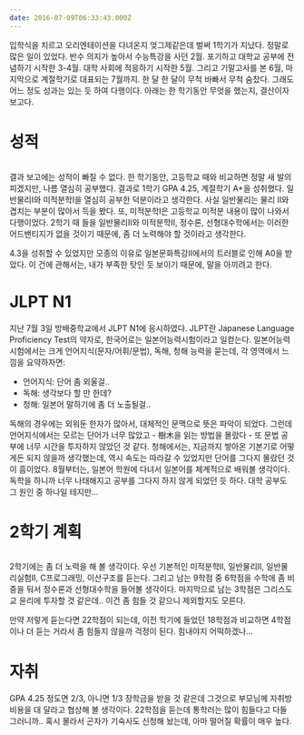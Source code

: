 ```yaml
---
date: 2016-07-09T06:33:43.000Z
---
```


<p>입학식을 치르고 오리엔테이션을 다녀온지 엊그제같은데 벌써 1학기가 지났다. 정말로 많은 일이 있었다. 반수 의지가 높아서 수능특강을 사던 2월. 포기하고 대학교 공부에 전념하기 시작한 3-4월. 대학 사회에 적응하기 시작한 5월. 그리고 기말고사를 본 6월, 마지막으로 계절학기로 대표되는 7월까지. 한 달 한 달이 무척 바빠서 무척 숨찼다. 그래도 어느 정도 성과는 있는 듯 하여 다행이다. 아래는 한 학기동안 무엇을 했는지, 결산이자 보고다.</p>
<h1 id="">성적</h1>
<p><img src="/images/migrated-photos/2016/07/1-----.png" alt=""><br>
<img src="/images/migrated-photos/2016/07/-------.png" alt=""></p>
<p>결과 보고에는 성적이 빠질 수 없다. 한 학기동안, 고등학교 때와 비교하면 정말 새 발의 피겠지만, 나름 열심히 공부했다. 결과로 1학기 GPA 4.25, 계절학기 A+을 성취했다. 일반물리I와 미적분학I을 열심히 공부한 덕분이라고 생각한다. 사실 일반물리는 물리 II와 겹치는 부분이 많아서 득을 봤다. 또, 미적분학I은 고등학교 미적분 내용이 많이 나와서 다행이었다. 2학기 때 들을 일반물리II와 미적분학II, 정수론, 선형대수학에서는 이러한 어드밴티지가 없을 것이기 때문에, 좀 더 노력해야 할 것이라고 생각한다.</p>
<p>4.3을 성취할 수 있었지만 모종의 이유로 일본문화특강II에서의 트러블로 인해 A0을 받았다. 이 건에 관해서는, 내가 부족한 탓인 듯 보이기 때문에, 말을 아끼려고 한다.</p>
<h1 id="jlptn1">JLPT N1</h1>
<p>지난 7월 3일 방배중학교에서 JLPT N1에 응시하였다. JLPT란 Japanese Language Proficiency Test의 약자로, 한국어로는 일본어능력시험이라고 일컫는다. 일본어능력시험에서는 크게 언어지식(문자/어휘/문법), 독해, 청해 능력을 묻는데, 각 영역에서 느낌을 요약하자면:</p>
<ul>
<li>언어지식: 단어 좀 외울걸..</li>
<li>독해: 생각보다 할 만 한데?</li>
<li>청해: 일본어 말하기에 좀 더 노출될걸..</li>
</ul>
<p>독해의 경우에는 외워둔 한자가 많아서, 대체적인 문맥으로 뜻은 파악이 되었다. 그런데 언어지식에서는 모르는 단어가 너무 많았고 - 樹木을 읽는 방법을 몰랐다 - 또 문법 공부에 너무 시간을 투자하지 않았던 것 같다. 청해에서는, 지금까지 쌓아온 기본기로 어떻게든 되지 않을까 생각했는데, 역시 속도는 따라갈 수 있었지만 단어를 그다지 몰랐던 것이 흠이었다. 8월부터는, 일본어 학원에 다녀서 일본어를 체계적으로 배워볼 생각이다. 독학을 하니까 너무 나태해지고 공부를 그다지 하지 않게 되었던 듯 하다. 대학 공부도 그 원인 중 하나일 테지만...</p>
<h1 id="2">2학기 계획</h1>
<p><img src="/images/migrated-photos/2016/07/everytime.png" alt=""></p>
<p>2학기에는 좀 더 노력을 해 볼 생각이다. 우선 기본적인 미적분학II, 일반물리II, 일반물리실험II, C프로그래밍, 이산구조를 듣는다. 그리고 남는 9학점 중 6학점을 수학에 좀 비중을 둬서 정수론과 선형대수학을 들어볼 생각이다. 마지막으로 남는 3학점은 그리스도교 윤리에 투자할 것 같은데.. 이건 좀 힘들 것 같으니 제외할지도 모른다.</p>
<p>만약 저렇게 듣는다면 22학점이 되는데, 이전 학기에 들었던 18학점과 비교하면 4학점이나 더 듣는 거라서 좀 힘들지 않을까 걱정이 된다. 힘내야지 어떡하겠나...</p>
<h1 id="">자취</h1>
<p>GPA 4.25 정도면 2/3, 아니면 1/3 장학금을 받을 것 같은데 그것으로 부모님께 자취방 비용을 대 달라고 협상해 볼 생각이다. 22학점을 듣는데 통학러는 많이 힘들다고 다들 그러니까.. 혹시 몰라서 곤자가 기숙사도 신청해 놨는데, 아마 떨어질 확률이 매우 높다.</p>
